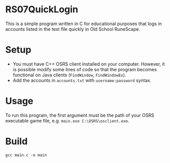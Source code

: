 # RS07QuickLogin
This is a simple program written in C for educational purposes that logs in accounts listed in the text file quickly in Old School RuneScape.
# Setup
- You must have C++ OSRS client installed on your computer. However, it is possible modify some lines of code so that the program becomes functional on Java clients (`FindWindow`, `FindWindowEx`).
- Add the accounts in `accounts.txt` with `username:password` syntax.
# Usage
To run this program, the first argument must be the path of your OSRS executable game file, e.g. `main.exe C:\OSRS\osclient.exe`.
# Build
`gcc main.c -o main`
